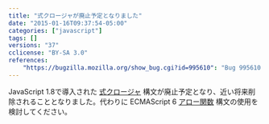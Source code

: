 ```yaml
---
title: "式クロージャが廃止予定となりました"
date: "2015-01-16T09:37:54-05:00"
categories: ["javascript"]
tags: []
versions: "37"
cclicense: "BY-SA 3.0"
references:
    "https://bugzilla.mozilla.org/show_bug.cgi?id=995610": "Bug 995610 – Add console warnings for expression closures (shorthand function syntax)"
---
```

JavaScript 1.8で導入された [式クロージャ](https://developer.mozilla.org/ja/docs/Web/JavaScript/Reference/Operators/Expression_closures) 構文が廃止予定となり、近い将来削除されることとなりました。代わりに ECMAScript 6 [アロー関数](https://developer.mozilla.org/ja/docs/Web/JavaScript/Reference/Functions/Arrow_functions) 構文の使用を検討してください。
